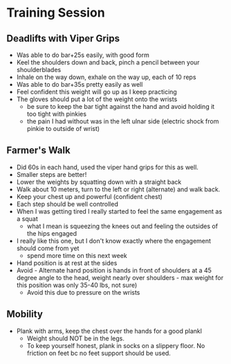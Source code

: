 # Training Session


## Deadlifts with Viper Grips

- Was able to do bar+25s easily, with good form
- Keel the shoulders down and back, pinch a pencil between your shoulderblades
- Inhale on the way down, exhale on the way up, each of 10 reps
- Was able to do bar+35s pretty easily as well
- Feel confident this weight will go up as I keep practicing
- The gloves should put a lot of the weight onto the wrists
    - be sure to keep the bar tight against the hand and avoid holding it too tight with pinkies
    - the pain I had without was in the left ulnar side (electric shock from pinkie to outside of wrist)


## Farmer's Walk

- Did 60s in each hand, used the viper hand grips for this as well.
- Smaller steps are better!
- Lower the weights by squatting down with a straight back
- Walk about 10 meters, turn to the left or right (alternate) and walk back.
- Keep your chest up and powerful (confident chest)
- Each step should be well controlled
- When I was getting tired I really started to feel the same engagement as a squat
    - what I mean is squeezing the knees out and feeling the outsides of the hips engaged
- I really like this one, but I don't know exactly where the engagement should come from yet
    - spend more time on this next week
- Hand position is at rest at the sides
- Avoid - Alternate hand position is hands in front of shoulders at a 45 degree angle to the head, weight nearly over shoulders - max weight for this position was only 35-40 lbs, not sure)
    - Avoid this due to pressure on the wrists

## Mobility

- Plank with arms, keep the chest over the hands for a good plankl
    - Weight should NOT be in the legs.
    - To keep yourself honest, plank in socks on a slippery floor. No friction on feet bc no feet support should be used.

